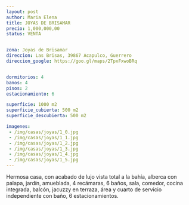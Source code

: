 ```yaml
---
layout: post
author: Maria Elena
title: JOYAS DE BRISAMAR
precio: 1,000,000,00
status: VENTA


zona: Joyas de Brisamar
direccion: Las Brisas, 39867 Acapulco, Guerrero
direccion_google: https://goo.gl/maps/2TpxFxwoBRq


dormitorios: 4
banos: 4
pisos: 2
estacionamiento: 6

superficie: 1000 m2
superficie_cubierta: 500 m2
superficie_descubierta: 500 m2

imagenes:
 - /img/casas/joyas/1_0.jpg
 - /img/casas/joyas/1_1.jpg
 - /img/casas/joyas/1_2.jpg
 - /img/casas/joyas/1_3.jpg
 - /img/casas/joyas/1_4.jpg
 - /img/casas/joyas/1_5.jpg
---
```

Hermosa casa, con acabado de lujo vista total a la bahía, alberca con palapa, jardín, amueblada, 4 recámaras, 6 baños, sala, comedor, cocina integrada, balcón, jacuzzy en terraza, área y cuarto de servicio independiente con baño, 6 estacionamientos.
